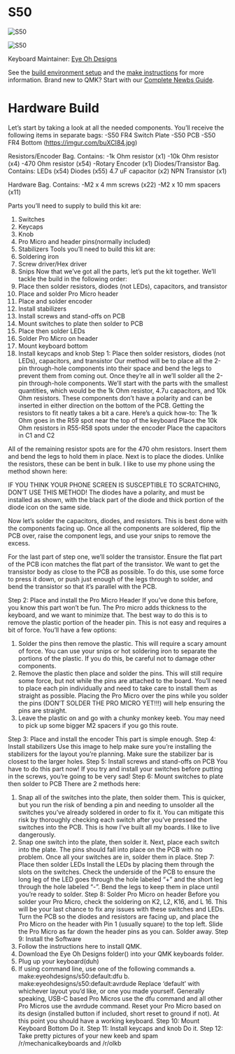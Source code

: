 # S50

![S50](https://i.imgur.com/9aGFOUi.jpg)

![S50](https://imgur.com/LofLd4F.jpg)


Keyboard Maintainer: [Eye Oh Designs](https://github.com/joedinkle)  



See the [build environment setup](https://docs.qmk.fm/#/getting_started_build_tools) and the [make instructions](https://docs.qmk.fm/#/getting_started_make_guide) for more information. Brand new to QMK? Start with our [Complete Newbs Guide](https://docs.qmk.fm/#/newbs).

# Hardware Build

Let’s start by taking a look at all the needed components.  You’ll receive the following items in separate bags:
-S50 FR4 Switch Plate
-S50 PCB
-S50 FR4 Bottom
(https://imgur.com/buXCI84.jpg)
 
Resistors/Encoder Bag.  Contains:
-1k Ohm resistor (x1)
-10k Ohm resistor (x4)
-470 Ohm resistor (x54)
-Rotary Encoder (x1) 
Diodes/Transistor Bag.  Contains:
LEDs (x54)
Diodes (x55)
4.7 uF capacitor  (x2)
NPN Transistor  (x1)
 
Hardware Bag.  Contains:
-M2 x 4 mm screws (x22)
-M2 x 10 mm spacers  (x11)
 
Parts you’ll need to supply to build this kit are:
1.	Switches
2.	Keycaps
3.	Knob
4.	Pro Micro and header pins(normally included)
5.	Stabilizers
Tools you’ll need to build this kit are:
1.	Soldering iron
2.	Screw driver/Hex driver
3.	Snips
Now that we’ve got all the parts, let’s put the kit together.  We’ll tackle the build in the following order:
1.	Place then solder resistors, diodes (not LEDs), capacitors, and transistor
2.	Place and solder Pro Micro header
3.	Place and solder encoder
4.	Install stabilizers
5.	Install screws and stand-offs on PCB
6.	Mount switches to plate then solder to PCB
7.	Place then solder LEDs
8.	Solder Pro Micro on header
9.	Mount keyboard bottom
10.	Install keycaps and knob
Step 1: Place then solder resistors, diodes (not LEDs), capacitors, and transistor
Our method will be to place all the 2-pin through-hole components into their space and bend the legs to prevent them from coming out.  Once they’re all in we’ll solder all the 2-pin through-hole components. 
 We’ll start with the parts with the smallest quantities, which would be the 1k Ohm resistor, 4.7u capacitors, and 10k Ohm resistors.  These components don’t have a polarity and can be inserted in either direction on the bottom of the PCB.
Getting the resistors to fit neatly takes a bit a care.  Here’s a quick how-to:
The 1k Ohm goes in the R59 spot near the top of the keyboard
Place the 10k Ohm resistors in R55-R58 spots under the encoder
Place the capacitors in C1 and C2

All of the remaining resistor spots are for the 470 ohm resistors.  Insert them and bend the legs to hold them in place.
Next is to place the diodes. Unlike the resistors, these can be bent in bulk.  I like to use my phone using the method shown here:
 
 
IF YOU THINK YOUR PHONE SCREEN IS SUSCEPTIBLE TO SCRATCHING, DON’T USE THIS METHOD!
The diodes have a polarity, and must be installed as shown, with the black part of the diode and thick portion of the diode icon on the same side.
 
Now let’s solder the capacitors, diodes, and resistors.  This is best done with the components facing up.  Once all the components are soldered, flip the PCB over, raise the component legs, and use your snips to remove the excess.
 
 
For the last part of step one, we’ll solder the transistor.  Ensure the flat part of the PCB icon matches the flat part of the transistor.  We want to get the transistor body as close to the PCB as possible.  To do this, use some force to press it down, or push just enough of the legs through to solder, and bend the transistor so that it’s parallel with the PCB.

Step 2:  Place and install the Pro Micro Header
If you’ve done this before, you know this part won’t be fun.  The Pro micro adds thickness to the keyboard, and we want to minimize that.  The best way to do this is to remove the plastic portion of the header pin.  This is not easy and requires a bit of force.  You’ll have a few options:
1.	 Solder the pins then remove the plastic.  This will require a scary amount of force.  You can use your snips or hot soldering iron to separate the portions of the plastic.  If you do this, be careful not to damage other components.
2.	Remove the plastic then place and solder the pins.  This will still require some force, but not while the pins are attached to the board.  You’ll need to place each pin individually and need to take care to install them as straight as possible.  Placing the Pro Micro over the pins while you solder the pins (DON’T SOLDER THE PRO MICRO YET!!!) will help ensuring the pins are straight.
3.	Leave the plastic on and go with a chunky monkey keeb.  You may need to pick up some bigger M2 spacers if you go this route.
  

Step 3:  Place and install the encoder
This part is simple enough. 
Step 4: Install stabilizers
Use this image to help make sure you’re installing the stabilizers for the layout you’re planning.
Make sure the stabilizer bar is closest to the larger holes.
Step 5: Install screws and stand-offs on PCB
You have to do this part now!  If you try and install your switches before putting in the screws, you’re going to be very sad!
Step 6:  Mount switches to plate then solder to PCB
There are 2 methods here:
1. Snap all of the switches into the plate, then solder them.  This is quicker, but you run the risk of bending a pin and needing to unsolder all the switches you’ve already soldered in order to fix it.  You can mitigate this risk by thoroughly checking each switch after you’ve pressed the switches into the PCB.  This is how I’ve built all my boards.  I like to live dangerously.
2. Snap one switch into the plate, then solder it.  Next, place each switch into the plate.  The pins should fall into place on the PCB with no problem.
Once all your switches are in, solder them in place.
Step 7:  Place then solder LEDs
Install the LEDs by placing them through the slots on the switches.  Check the underside of the PCB to ensure the long leg of the LED goes through the hole labeled “+” and the short leg through the hole labeled “-”.  Bend the legs to keep them in place until you’re ready to solder.
Step 8:  Solder Pro Micro on header
Before you solder your Pro Micro, check the soldering on K2, L2, K16, and L 16.  This will be your last chance to fix any issues with these switches and LEDs.
Turn the PCB so the diodes and resistors are facing up, and place the Pro Micro on the header with Pin 1 (usually square) to the top left.  Slide the Pro Micro as far down the header pins as you can.  Solder away.
Step 9: Install the Software
1.	Follow the instructions here to install QMK.
2.	Download the Eye Oh Designs folder() into your QMK keyboards folder.
3.	Plug up your keyboard(duh)
4.	If using command line, use one of the following commands
a.	make:eyeohdesigns/s50:default:dfu
b.	make:eyeohdesigns/s50:default:avrdude
Replace ‘default’ with whichever layout you’d like, or one you made yourself.  Generally speaking, USB-C based Pro Micros use the dfu command and all other Pro Micros use the avrdude command.  Reset your Pro Micro based on its design (installed button if included, short reset to ground if not).  At this point you should have a working keyboard.
Step 10:  Mount Keyboard Bottom
Do it.
Step 11: Install keycaps and knob
Do it. 
Step 12: Take pretty pictures of your new keeb and spam /r/mechanicalkeyboards and /r/olkb
